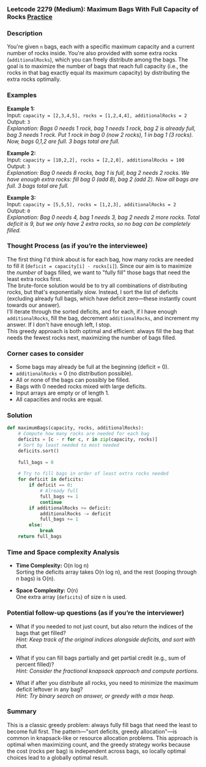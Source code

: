 ### Leetcode 2279 (Medium): Maximum Bags With Full Capacity of Rocks [Practice](https://leetcode.com/problems/maximum-bags-with-full-capacity-of-rocks)

### Description  
You're given `n` bags, each with a specific maximum capacity and a current number of rocks inside. You're also provided with some extra rocks (`additionalRocks`), which you can freely distribute among the bags. The goal is to maximize the number of bags that reach full capacity (i.e., the rocks in that bag exactly equal its maximum capacity) by distributing the extra rocks optimally.

### Examples  

**Example 1:**  
Input: `capacity = [2,3,4,5], rocks = [1,2,4,4], additionalRocks = 2`  
Output: `3`  
*Explanation: Bags 0 needs 1 rock, bag 1 needs 1 rock, bag 2 is already full, bag 3 needs 1 rock. Put 1 rock in bag 0 (now 2 rocks), 1 in bag 1 (3 rocks). Now, bags 0,1,2 are full. 3 bags total are full.*

**Example 2:**  
Input: `capacity = [10,2,2], rocks = [2,2,0], additionalRocks = 100`  
Output: `3`  
*Explanation: Bag 0 needs 8 rocks, bag 1 is full, bag 2 needs 2 rocks. We have enough extra rocks: fill bag 0 (add 8), bag 2 (add 2). Now all bags are full. 3 bags total are full.*

**Example 3:**  
Input: `capacity = [5,5,5], rocks = [1,2,3], additionalRocks = 2`  
Output: `0`  
*Explanation: Bag 0 needs 4, bag 1 needs 3, bag 2 needs 2 more rocks. Total deficit is 9, but we only have 2 extra rocks, so no bag can be completely filled.*

### Thought Process (as if you’re the interviewee)  
The first thing I'd think about is for each bag, how many rocks are needed to fill it (`deficit = capacity[i] - rocks[i]`). Since our aim is to maximize the *number* of bags filled, we want to "fully fill" those bags that need the least extra rocks first.  
The brute-force solution would be to try all combinations of distributing rocks, but that's exponentially slow. Instead, I sort the list of deficits (excluding already full bags, which have deficit zero—these instantly count towards our answer).  
I'll iterate through the sorted deficits, and for each, if I have enough `additionalRocks`, fill the bag, decrement `additionalRocks`, and increment my answer. If I don't have enough left, I stop.  
This greedy approach is both optimal and efficient: always fill the bag that needs the fewest rocks next, maximizing the number of bags filled.

### Corner cases to consider  
- Some bags may already be full at the beginning (deficit = 0).
- `additionalRocks` = 0 (no distribution possible).
- All or none of the bags can possibly be filled.
- Bags with 0 needed rocks mixed with large deficits.
- Input arrays are empty or of length 1.
- All capacities and rocks are equal.

### Solution

```python
def maximumBags(capacity, rocks, additionalRocks):
    # Compute how many rocks are needed for each bag
    deficits = [c - r for c, r in zip(capacity, rocks)]
    # Sort by least needed to most needed
    deficits.sort()
    
    full_bags = 0
    
    # Try to fill bags in order of least extra rocks needed
    for deficit in deficits:
        if deficit == 0:
            # Already full
            full_bags += 1
            continue
        if additionalRocks >= deficit:
            additionalRocks -= deficit
            full_bags += 1
        else:
            break
    return full_bags
```

### Time and Space complexity Analysis  

- **Time Complexity:** O(n log n)  
  Sorting the deficits array takes O(n log n), and the rest (looping through n bags) is O(n).

- **Space Complexity:** O(n)  
  One extra array (`deficits`) of size n is used.

### Potential follow-up questions (as if you’re the interviewer)  

- What if you needed to not just count, but also return the indices of the bags that get filled?  
  *Hint: Keep track of the original indices alongside deficits, and sort with that.*

- What if you can fill bags partially and get partial credit (e.g., sum of percent filled)?  
  *Hint: Consider the fractional knapsack approach and compute portions.*

- What if after you distribute all rocks, you need to minimize the maximum deficit leftover in any bag?  
  *Hint: Try binary search on answer, or greedy with a max heap.*

### Summary
This is a classic greedy problem: always fully fill bags that need the least to become full first. The pattern—"sort deficits, greedy allocation"—is common in knapsack-like or resource allocation problems. This approach is optimal when maximizing count, and the greedy strategy works because the cost (rocks per bag) is independent across bags, so locally optimal choices lead to a globally optimal result.